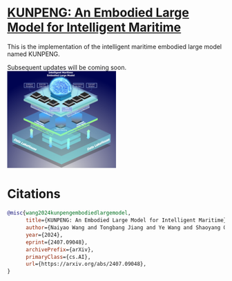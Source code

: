 # [KUNPENG: An Embodied Large Model for Intelligent Maritime](https://arxiv.org/abs/2407.09048)
This is the implementation of the intelligent maritime embodied large model named KUNPENG.

Subsequent updates will be coming soon.
<img src="./kunpeng.png" width=50% height=50%>
# Citations
```bibtex
@misc{wang2024kunpengembodiedlargemodel,
      title={KUNPENG: An Embodied Large Model for Intelligent Maritime}, 
      author={Naiyao Wang and Tongbang Jiang and Ye Wang and Shaoyang Qiu and Bo Zhang and Xinqiang Xie and Munan Li and Chunliu Wang and Yiyang Wang and Hongxiang Ren and Ruili Wang and Hongjun Shan and Hongbo Liu},
      year={2024},
      eprint={2407.09048},
      archivePrefix={arXiv},
      primaryClass={cs.AI},
      url={https://arxiv.org/abs/2407.09048}, 
}
```
